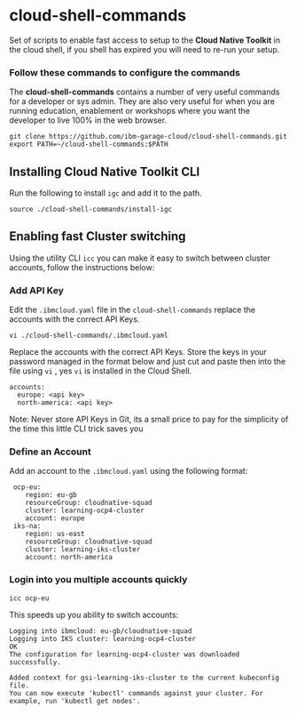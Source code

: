 # cloud-shell-commands

Set of scripts to enable fast access to setup to the **Cloud Native Toolkit** in the cloud shell, if you shell has expired you will need to re-run your setup.

### Follow these commands to configure the commands

The **cloud-shell-commands** contains a number of very useful commands for a developer or sys admin. They are also very useful for when you are running education, enablement or workshops where you want the developer to live 100% in the web browser.

```
git clone https://github.com/ibm-garage-cloud/cloud-shell-commands.git
export PATH=~/cloud-shell-commands:$PATH
```

## Installing Cloud Native Toolkit CLI

Run the following to install `igc` and add it to the path.

```
source ./cloud-shell-commands/install-igc
```

## Enabling fast Cluster switching 

Using the utility CLI `icc` you can make it easy to switch between cluster accounts, follow the instructions below:

### Add API Key

Edit the `.ibmcloud.yaml` file in the `cloud-shell-commands` replace the accounts with the correct API Keys.

```
vi ./cloud-shell-commands/.ibmcloud.yaml
```

Replace the accounts with the correct API Keys. Store the keys in your password managed in the format below and just cut and paste then into the file using `vi` , yes `vi` is installed in the Cloud Shell.

```
accounts:
  europe: <api key>
  north-america: <api key>
```

Note: Never store API Keys in Git, its a small price to pay for the simplicity of the time this little CLI trick saves you 

### Define an Account

Add an account to the `.ibmcloud.yaml` using the following format:

```
 ocp-eu:
    region: eu-gb
    resourceGroup: cloudnative-squad
    cluster: learning-ocp4-cluster
    account: europe
 iks-na:
    region: us-east
    resourceGroup: cloudnative-squad
    cluster: learning-iks-cluster
    account: north-america
```

### Login into you multiple accounts quickly

```
icc ocp-eu
```

This speeds up you ability to switch accounts:
```
Logging into ibmcloud: eu-gb/cloudnative-squad
Logging into IKS cluster: learning-ocp4-cluster
OK
The configuration for learning-ocp4-cluster was downloaded successfully.

Added context for gsi-learning-iks-cluster to the current kubeconfig file.
You can now execute 'kubectl' commands against your cluster. For example, run 'kubectl get nodes'.
```
